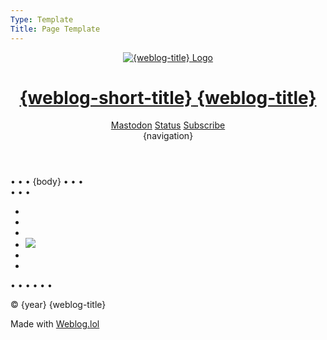```yaml
---
Type: Template
Title: Page Template
---
```


<!DOCTYPE html>
<html lang="en">
  <!-- Page Template -->
  <!-- GitHub file path: 
  configuration/page-template.md -->
  <!-- HEAD -->
  <head> 
    <!-- METADATA --> 
    <meta charset="UTF-8"> 
    <meta name="viewport" content="width=device-width, initial-scale=1"> 
    <title>{weblog-title}{separator}{post-title}</title> 
    <meta name="description" content="{weblog-description}"> 
    <meta name="author" content="{author}"> 
    <!-- OpenGraph METADATA --> 
    <meta property="og:title" content="{weblog-title}"> 
    <meta property="og:description" content="{weblog-description}"> 
    <meta property="og:type" content="article"> 
    <meta property="og:url" content="{permalink}"> 
    <meta property="og:image" content="https://profiles.cache.lol/luxury-format/picture.png"> 
    <!-- FEDIVERSE (Mastodon) --> 
    <meta name="fediverse:creator" content="@luxury_format@social.lol"> 
    <link rel="me" href="https://social.lol/@luxury_format"> 
    <!-- FEEDS --> 
    <link rel="alternate" type="application/atom+xml" title="{weblog-title} Atom Feed" href="{atom-url}"> 
    <link rel="alternate" type="application/rss+xml" title="{weblog-title} RSS Feed" href="{rss-url}"> 
    <link rel="alternate" type="application/json" title="{weblog-title} JSON Feed" href="{json-url}"> 
    <!-- BLOGROLL --> 
    <!-- <link rel="blogroll" type="text/xml" href="/blogroll/opml.xml" title="{weblog-title} blogroll"> --> 
    <!-- ICONS --> 
    <link rel="icon" href="https://luxury-format.omg.lol/favicon.ico"> 
    <!-- APPLE-TOUCH-ICON.PNG --> 
    <link rel="apple-touch-icon" href="https://profiles.cache.lol/luxury-format/picture.png"> 
    <meta name="apple-mobile-web-app-title" content="{weblog-short-title}"> 
    <meta name="apple-mobile-web-app-capable" content="yes"> 
    <!-- SITE.WEBMANIFEST --> 
    <link rel="manifest" href="/site.webmanifest"> 
    <!-- COLOR SCHEME --> 
    <meta name="color-scheme" content="light dark"> 
    <!-- THEME COLOR --> 
    <meta name="theme-color" content="#FFFFFF" media="(prefers-color-scheme: light)"> 
    <meta name="theme-color" content="#000000" media="(prefers-color-scheme: dark)"> 
    <!-- /style.css --> 
    <link rel="stylesheet" href="/css/style.css"> 
  </head> 
  <!-- BODY --> 
  <body> 
    <!-- HEADER --> 
    <header id="top"> 
      <div class="header-top-row"> 
        <div class="logo-title"> 
          <a href="/"> <img src="https://profiles.cache.lol/luxury-format/picture.png" alt="{weblog-title} Logo"> <h1 class="weblog-title"> <span class="short">{weblog-short-title}</span> <span class="long">{weblog-title}</span> </h1> </a> 
        </div> 
        <div class="header-icons"> 
          <a href="https://social.lol/@luxury_format"><i class="fa-brands fa-mastodon"></i><span>Mastodon</span></a> 
          <a href="https://luxury-format.weblog.lol/status"><i class="fa-solid fa-face-grin"></i><span>Status</span></a> 
          <a href="https://luxury-format.weblog.lol/subscribe"><i class="fa-solid fa-rss"></i><span>Subscribe</span></a> 
        </div> 
      </div> 
      <!-- NAVIGATION--> 
      <div class="weblog-navigation">
         {navigation} 
      </div> 
    </header> 
    <!-- MAIN --> 
    <main class="no-title-link"> 
      <span class="divider">• • •</span> {body} 
      <span class="divider">• • •</span> 
    </main> 
    <!-- FOOTER --> 
    <footer> 
      <span class="divider">• • •</span> 
      <ul class="socials"> 
        <li><a rel="me" href="https://social.lol/@luxury_format"><i class="fa-brands fa-mastodon"></i></a></li> 
        <li><a rel="me" href="https://bsky.app/profile/luxury-format.bsky.social"><i class="fa-brands fa-bluesky"></i></a></li> 
        <li><a rel="me" href="https://discordapp.com/users/434798061370474526"><i class="fa-brands fa-discord"></i></a></li> 
        <li><a rel="me" href="https://luxury-format.omg.lol"><img class="prami" src="https://cdn.cache.lol/img/prami.svg"></a></li> 
        <li><a rel="me" href="https://github.com/luxury-format"><i class="fa-brands fa-github"></i></a></li> 
        <li><a href="#top"><i class="fa-solid fa-circle-up"></i></a></li> 
      </ul> 
      <span class="divider">• • •</span> 
      <!-- STATUSLOG --> 
      <script src="https://status.lol/luxury-format.js?time&amp;link&amp;fluent&amp;pretty"></script> 
      <span class="divider">• • •</span> 
      <p>© {year} {weblog-title}</p> 
      <p class="footer-weblog-p">Made with <a href="https://home.omg.lol/referred-by/luxury-format"><span class="logotype">Weblog<span class="logotype dot">.</span>lol</span></a></p> 
    </footer>   
  </body>
</html>
